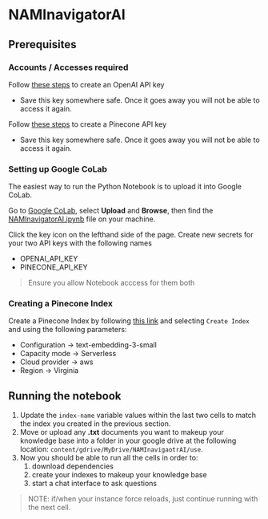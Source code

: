 # NAMInavigatorAI

## Prerequisites

### Accounts / Accesses required

Follow [these steps](https://platform.openai.com/docs/quickstart#create-and-export-an-api-key) to create an OpenAI API key
  - Save this key somewhere safe. Once it goes away you will not be able to access it again.

Follow [these steps](https://docs.pinecone.io/guides/get-started/quickstart#2-get-an-api-key) to create a Pinecone API key
  - Save this key somewhere safe. Once it goes away you will not be able to access it again.

### Setting up Google CoLab

The easiest way to run the Python Notebook is to upload it into Google CoLab.

Go to [Google CoLab](https://colab.research.google.com/), select **Upload** and **Browse**, then find the [NAMInavigatorAI.ipynb](./NAMInavigatorAI.ipynb) file on your machine.

Click the key icon on the lefthand side of the page. Create new secrets for your two API keys with the following names
  - OPENAI_API_KEY
  - PINECONE_API_KEY
  > Ensure you allow Notebook acccess for them both


### Creating a Pinecone Index

Create a Pinecone Index by following [this link](https://app.pinecone.io/organizations/-OCKCUliNUkdojiW8Lzy/projects/103dfd91-2332-43b0-9c58-881c6ec2624c/indexes) and selecting `Create Index` and using the following parameters:
- Configuration -> text-embedding-3-small
- Capacity mode -> Serverless
- Cloud provider -> aws
- Region -> Virginia

## Running the notebook

1. Update the `index-name` variable values within the last two cells to match the index you created in the previous section.
2. Move or upload any **.txt** documents you want to makeup your knowledge base into a folder in your google drive at the following location: `content/gdrive/MyDrive/NAMInavigaotrAI/use`.
3. Now you should be able to run all the cells in order to:
   1. download dependencies
   2. create your indexes to makeup your knowledge base
   3. start a chat interface to ask questions
  > NOTE: if/when your instance force reloads, just continue running with the next cell.
